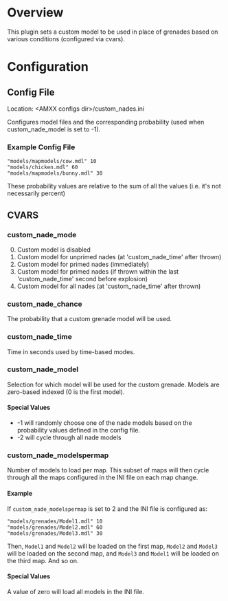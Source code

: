 # Overview

This plugin sets a custom model to be used in place of grenades based on various conditions (configured via cvars).

# Configuration

## Config File

Location:  \<AMXX configs dir\>/custom_nades.ini

Configures model files and the corresponding probability (used when custom_nade_model is set to -1).

### Example Config File
```
"models/mapmodels/cow.mdl" 10
"models/chicken.mdl" 60
"models/mapmodels/bunny.mdl" 30
```
These probability values are relative to the sum of all the values (i.e. it's not necessarily percent)

## CVARS
### custom_nade_mode

0. Custom model is disabled
1. Custom model for unprimed nades (at 'custom_nade_time' after thrown)
2. Custom model for primed nades (immediately)
3. Custom model for primed nades (if thrown within the last 'custom_nade_time' second before explosion)
4. Custom model for all nades (at 'custom_nade_time' after thrown)

### custom_nade_chance

The probability that a custom grenade model will be used.

### custom_nade_time

Time in seconds used by time-based modes.

### custom_nade_model

Selection for which model will be used for the custom grenade.  Models are zero-based indexed (0 is the first model).

#### Special Values
- -1 will randomly choose one of the nade models based on the probability values defined in the config file.
- -2 will cycle through all nade models

### custom_nade_modelspermap

Number of models to load per map.  This subset of maps will then cycle through all the maps configured in the INI file on each map change.

#### Example
If `custom_nade_modelspermap` is set to 2 and the INI file is configured as:

```
"models/grenades/Model1.mdl" 10
"models/grenades/Model2.mdl" 60
"models/grenades/Model3.mdl" 30
```

Then, `Model1` and `Model2` will be loaded on the first map, `Model2` and `Model3` will be loaded on the second map, and `Model3` and `Model1` will be loaded on the third map.  And so on.

#### Special Values
A value of zero will load all models in the INI file.

